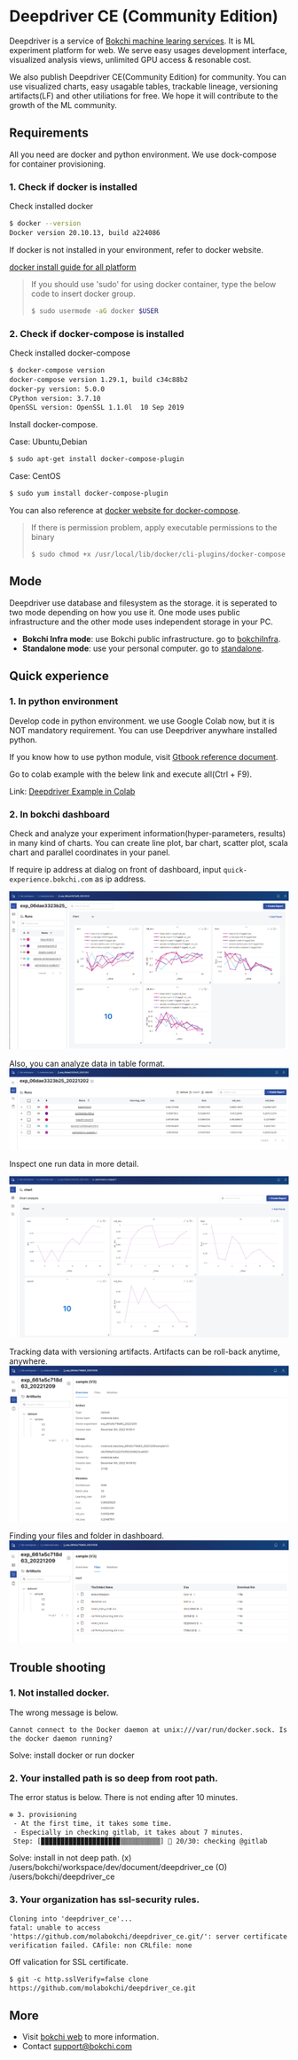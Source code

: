 # Deepdriver CE (Community Edition)
Deepdriver is a service of [Bokchi machine learing services](https://bokchi.com). It is ML experiment platform for web.
We serve easy usages development interface, visualized analysis views, unlimited GPU access & resonable cost.

We also publish Deepdriver CE(Community Edition) for community. You can use visualized charts, easy usagable tables, trackable lineage, versioning artifacts(LF) and other utiliations for free.
We hope it will contribute to the growth of the ML community.





## Requirements

All you need are docker and python environment. We use dock-compose for container provisioning.

### 1. Check if docker is installed

Check installed docker
```bash
$ docker --version
Docker version 20.10.13, build a224086

```

If docker is not installed in your environment, refer to docker website.

 [docker install guide for all platform](https://docs.docker.com/engine/install/#server)

> If you should use 'sudo' for using docker container, type the below code to insert docker group.
>
> ```bash
> $ sudo usermode -aG docker $USER
> ```

### 2. Check if docker-compose is installed

Check installed docker-compose
```bash
$ docker-compose version
docker-compose version 1.29.1, build c34c88b2
docker-py version: 5.0.0
CPython version: 3.7.10
OpenSSL version: OpenSSL 1.1.0l  10 Sep 2019

```

Install docker-compose. 

Case: Ubuntu,Debian

```bash 
$ sudo apt-get install docker-compose-plugin

```

Case: CentOS

```bash
$ sudo yum install docker-compose-plugin

```

You can also reference at [docker website for docker-compose](https://docs.docker.com/compose/install/).

> If there is permission problem, apply executable permissions to the binary
>
> ```
> $ sudo chmod +x /usr/local/lib/docker/cli-plugins/docker-compose
> ```
>
> 



## Mode

Deepdriver use database and filesystem as the storage. it is seperated to two mode depending on how you use it. One mode uses public infrastructure and the other mode uses independent storage in your PC.

- **Bokchi Infra mode**: use Bokchi public infrastructure. go to [bokchiInfra](./bokchiInfra).
- **Standalone mode**: use your personal computer. go to [standalone](./standalone).





## Quick experience

### 1. In python environment

Develop code in python environment. we use Google Colab now, but it is NOT mandatory requirement. You can use Deepdriver anywhare installed python.

If you know how to use python module, visit [Gtbook reference document](https://bokchi.gitbook.io/deepdriver-ce/).

Go to colab example with the belew link and execute all(Ctrl + F9).

 Link: [Deepdriver Example in Colab](https://colab.research.google.com/github/molabokchi/bokchi_open_lab/blob/main/deepdriver.ipynb)



### 2. In bokchi dashboard

Check and analyze your experiment information(hyper-parameters, results) in many kind of charts. You can create line plot, bar chart, scatter plot, scala chart and parallel coordinates in your panel.

If require ip address at dialog on front of dashboard, input `quick-experience.bokchi.com` as ip address. 

 ![exp_chart pic](https://github.com/molabokchi/deepdriver_ce/blob/3b6e9346f1b1bab8ddc07ebe839b8d1c6b28e306/etc/pic/exper_charts1.png)

Also, you can analyze data in table format.
![exp_table pic](https://github.com/molabokchi/deepdriver_ce/blob/3b6e9346f1b1bab8ddc07ebe839b8d1c6b28e306/etc/pic/exper_table.png)

Inspect one run data in more detail.

![run_chart pic](https://github.com/molabokchi/deepdriver_ce/blob/3b6e9346f1b1bab8ddc07ebe839b8d1c6b28e306/etc/pic/run_charts1.png)

Tracking data with versioning artifacts. Artifacts can be roll-back anytime, anywhere. 
 ![artifact pic1](https://github.com/molabokchi/deepdriver_ce/blob/dfec4fd702048cc2d0006b00c1f4ad5c1efa2b59/etc/pic/dash_artifact_1.png)

Finding your files and folder in dashboard.
 ![artifact_pic2](https://github.com/molabokchi/deepdriver_ce/blob/dfec4fd702048cc2d0006b00c1f4ad5c1efa2b59/etc/pic/dash_artifact_2.png)


## Trouble shooting

### 1. Not installed docker.
The wrong message is below.
```
Cannot connect to the Docker daemon at unix:///var/run/docker.sock. Is the docker daemon running?
```

Solve: install docker or run docker 

### 2. Your installed path is so deep from root path.
The error status is below. There is not ending after 10 minutes.
```
❇ 3. provisioning
 - At the first time, it takes some time.
 - Especially in checking gitlab, it takes about 7 minutes.
 Step: [▉▉▉▉▉▉▉▉▉▉▉▉▉▉▉▉▉▉▉▉▒▒▒▒▒▒▒▒▒▒] 🙋 20/30: checking @gitlab

```
Solve: install in not deep path.
(x) /users/bokchi/workspace/dev/document/deepdriver_ce
(O) /users/bokchi/deepdriver_ce

### 3. Your organization has ssl-security rules.
```
Cloning into 'deepdriver_ce'...
fatal: unable to access 'https://github.com/molabokchi/deepdriver_ce.git/': server certificate verification failed. CAfile: non CRLfile: none

```

Off valication for SSL certificate.
```
$ git -c http.sslVerify=false clone https://github.com/molabokchi/deepdriver_ce.git

```


## More

- Visit [bokchi web](https://bokchi.com) to more information.
- Contact <support@bokchi.com>



